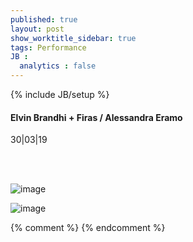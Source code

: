 ```yaml
---
published: true
layout: post
show_worktitle_sidebar: true
tags: Performance
JB :
  analytics : false
---
```


{% include JB/setup %}




<p>
<h4>Elvin Brandhi + Firas / Alessandra Eramo</h4>
30|03|19<br />


<br /><br />
</p><p>
<img src="{{ site.url }}/images/elvin_brandhi_small.jpg" alt="image">
</p><p>
<img src="{{ site.url }}/images/alessandra_eramo_small.jpg" alt="image">
</p>



{% comment %}
{% endcomment %}